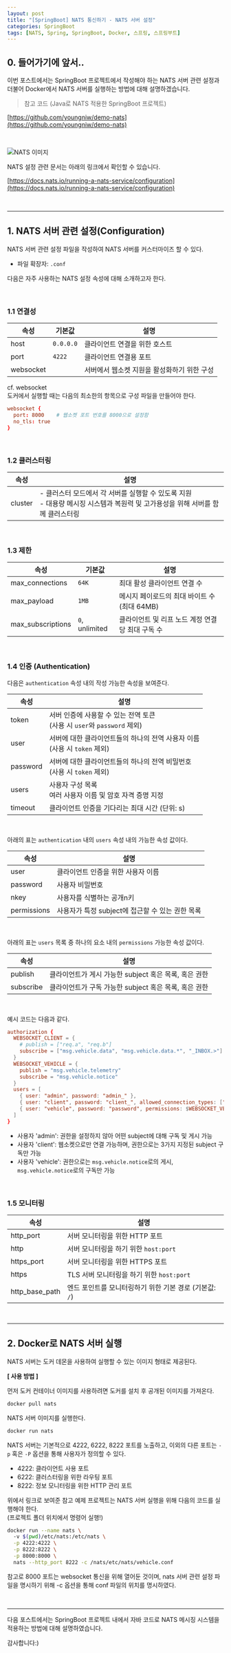 ```yaml
---
layout: post
title: "[SpringBoot] NATS 통신하기 - NATS 서버 설정"
categories: SpringBoot
tags: [NATS, Spring, SpringBoot, Docker, 스프링, 스프링부트]
---
```


## 0. 들어가기에 앞서..

이번 포스트에서는 SpringBoot 프로젝트에서 작성해야 하는 NATS 서버 관련 설정과 더불어 Docker에서 NATS 서버를 실행하는 방법에 대해 설명하겠습니다.

> 참고 코드 (Java로 NATS 적용한 SpringBoot 프로젝트)

[https://github.com/youngniw/demo-nats](https://github.com/youngniw/demo-nats)

<br/>

![NATS 이미지](https://user-images.githubusercontent.com/78736070/206066890-fd1bde77-f950-47e9-bc1c-05b2590421dd.png)

NATS 설정 관련 문서는 아래의 링크에서 확인할 수 있습니다.

[https://docs.nats.io/running-a-nats-service/configuration](https://docs.nats.io/running-a-nats-service/configuration)

<br/>
<hr/>

## 1. NATS 서버 관련 설정(Configuration)

NATS 서버 관련 설정 파일을 작성하여 NATS 서버를 커스터마이즈 할 수 있다.
- 파일 확장자: `.conf`

다음은 자주 사용하는 NATS 설정 속성에 대해 소개하고자 한다.

<br/>

### 1.1 연결성

|속성|기본값|설명|
|--|--|--|
|host|`0.0.0.0`|클라이언트 연결을 위한 호스트|
|port|`4222`|클라이언트 연결용 포트|
|websocket||서버에서 웹소켓 지원을 활성화하기 위한 구성|

cf. websocket<br/>
도커에서 실행할 때는 다음의 최소한의 항목으로 구성 파일을 만들어야 한다.

```conf
websocket {
  port: 8000    # 웹소켓 포트 번호를 8000으로 설정함
  no_tls: true
}
```

<br/>

### 1.2 클러스터링

|속성|설명|
|--|--|
|cluster|- 클러스터 모드에서 각 서버를 실행할 수 있도록 지원<br>- 대용량 메시징 시스템과 복원력 및 고가용성을 위해 서버를 함께 클러스터링|

<br/>

### 1.3 제한

|속성|기본값|설명|
|--|--|--|
|max_connections|`64K`|최대 활성 클라이언트 연결 수|
|max_payload|`1MB`|메시지 페이로드의 최대 바이트 수 (최대 64MB)|
|max_subscriptions|`0`, unlimited|클라이언트 및 리프 노드 계정 연결 당 최대 구독 수|

<br/>

### 1.4 인증 (Authentication)

다음은 `authentication` 속성 내의 작성 가능한 속성을 보여준다.

|속성|설명|
|--|--|
|token|서버 인증에 사용할 수 있는 전역 토큰<br/>(사용 시 `user`와 `password` 제외)|
|user|서버에 대한 클라이언트들의 하나의 전역 사용자 이름<br/>(사용 시 `token` 제외)|
|password|서버에 대한 클라이언트들의 하나의 전역 비밀번호<br/>(사용 시 `token` 제외)|
|users|사용자 구성 목록<br/>여러 사용자 이름 및 암호 자격 증명 지정|
|timeout|클라이언트 인증을 기다리는 최대 시간 (단위: s)|

<br/>

아래의 표는 `authentication` 내의 `users` 속성 내의 가능한 속성 값이다.

|속성|설명|
|--|--|
|user|클라이언트 인증을 위한 사용자 이름|
|password|사용자 비밀번호|
|nkey|사용자를 식별하는 공개n키|
|permissions|사용자가 특정 subject에 접근할 수 있는 권한 목록|

<br/>

아래의 표는 `users` 목록 중 하나의 요소 내의 `permissions` 가능한 속성 값이다.

|속성|설명|
|--|--|
|publish|클라이언트가 게시 가능한 subject 혹은 목록, 혹은 권한|
|subscribe|클라이언트가 구독 가능한 subject 혹은 목록, 혹은 권한|

<br/>

예시 코드는 다음과 같다.

```conf
authorization {
  WEBSOCKET_CLIENT = {
    # publish = ["req.a", "req.b"]
    subscribe = ["msg.vehicle.data", "msg.vehicle.data.*", "_INBOX.>"]    # INBOX 는 request 요청을 위함
  }
  WEBSOCKET_VEHICLE = {
    publish = "msg.vehicle.telemetry"
    subscribe = "msg.vehicle.notice"
  }
  users = [
    { user: "admin", password: "admin_" },
    { user: "client", password: "client_", allowed_connection_types: ["WEBSOCKET"], permissions: $WEBSOCKET_CLIENT },
    { user: "vehicle", password: "password", permissions: $WEBSOCKET_VEHICLE },
  ]
}
```
- 사용자 'admin': 권한을 설정하지 않아 어떤 subject에 대해 구독 및 게시 가능
- 사용자 'client': 웹소켓으로만 연결 가능하며, 권한으로는 3가지 지정된 subject 구독만 가능
- 사용자 'vehicle': 권한으로는 `msg.vehicle.notice`로의 게시, `msg.vehicle.notice`로의 구독만 가능

<br/>

### 1.5 모니터링

|속성|설명|
|--|--|
|http_port|서버 모니터링을 위한 HTTP 포트|
|http|서버 모니터링을 하기 위한 `host:port`|
|https_port|서버 모니터링을 위한 HTTPS 포트|
|https|TLS 서버 모니터링을 하기 위한 `host:port`|
|http_base_path|엔드 포인트를 모니터링하기 위한 기본 경로 (기본값: `/`)|

<br/>
<hr/>

## 2. Docker로 NATS 서버 실행

NATS 서버는 도커 데몬을 사용하여 실행할 수 있는 이미지 형태로 제공된다.

<b>[ 사용 방법 ]</b>

먼저 도커 컨테이너 이미지를 사용하려면 도커를 설치 후 공개된 이미지를 가져온다.

```bash
docker pull nats
```

NATS 서버 이미지를 실행한다.

```bash
docker run nats
```

NATS 서버는 기본적으로 4222, 6222, 8222 포트를 노출하고, 
이외의 다른 포트는 `-p` 혹은 `-P` 옵션을 통해 사용자가 정의할 수 있다.
- 4222: 클라이언트 사용 포트
- 6222: 클러스터링을 위한 라우팅 포트
- 8222: 정보 모니터링을 위한 HTTP 관리 포트

위에서 링크로 보여준 참고 예제 프로젝트는 NATS 서버 실행을 위해 다음의 코드를 실행해야 한다.<br/>
(프로젝트 폴더 위치에서 명령어 실행!)

```bash
docker run --name nats \          
  -v $(pwd)/etc/nats:/etc/nats \
  -p 4222:4222 \
  -p 8222:8222 \
  -p 8000:8000 \
  nats --http_port 8222 -c /nats/etc/nats/vehicle.conf
```

참고로 8000 포트는 websocket 통신을 위해 열어둔 것이며, 
nats 서버 관련 설정 파일을 명시하기 위해 -c 옵션을 통해 conf 파일의 위치를 명시하였다.

<br/>
<hr/>

다음 포스트에서는 SpringBoot 프로젝트 내에서 자바 코드로 NATS 메시징 시스템을 적용하는 방법에 대해 설명하였습니다.

감사합니다:)
